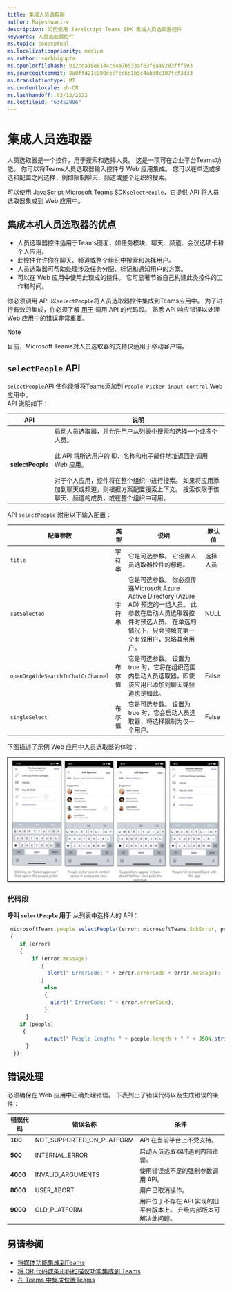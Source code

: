 ```yaml
---
title: 集成人员选取器
author: Rajeshwari-v
description: 如何使用 JavaScript Teams SDK 集成人员选取器控件
keywords: 人员选取器控件
ms.topic: conceptual
ms.localizationpriority: medium
ms.author: surbhigupta
ms.openlocfilehash: b12cda18e8144c64e7b533af63f8a49283fff593
ms.sourcegitcommit: 8a0ffd21c800eecfcd6d1b5c4abd8c107fcf3d33
ms.translationtype: MT
ms.contentlocale: zh-CN
ms.lasthandoff: 03/12/2022
ms.locfileid: "63452996"
---
```

# <a name="integrate-people-picker"></a>集成人员选取器  

人员选取器是一个控件，用于搜索和选择人员。 这是一项可在企业平台Teams功能。 你可以将Teams人员选取器输入控件与 Web 应用集成。 您可以在单选或多选和配置之间选择，例如限制聊天、频道或整个组织的搜索。

可以使用 [JavaScript Microsoft Teams SDK](/javascript/api/overview/msteams-client?view=msteams-client-js-latest&preserve-view=true)`selectPeople`，它提供 API 将人员选取器集成到 Web 应用中。

## <a name="advantages-of-integrating-the-native-people-picker"></a>集成本机人员选取器的优点

* 人员选取器控件适用于Teams图面，如任务模块、聊天、频道、会议选项卡和个人应用。
* 此控件允许你在聊天、频道或整个组织中搜索和选择用户。
* 人员选取器可帮助处理涉及任务分配、标记和通知用户的方案。
* 可以在 Web 应用中使用此现成的控件。 它可显著节省自己构建此类控件的工作和时间。

你必须调用 API 以`selectPeople`将人员选取器控件集成到Teams应用中。 为了进行有效的集成，你必须了解 [用于](#code-snippet) 调用 API 的代码段。
熟悉 API 响应错误以处理 [Web](#error-handling) 应用中的错误非常重要。

> [!NOTE]
> 目前，Microsoft Teams对人员选取器的支持仅适用于移动客户端。

## <a name="selectpeople-api"></a>`selectPeople` API

`selectPeople`API 使你能够将Teams添加到 `People Picker input control` Web 应用中。  
API 说明如下：

| API      | 说明  |
| --- | --- |
|**selectPeople**|启动人员选取器，并允许用户从列表中搜索和选择一个或多个人员。<br/><br/>此 API 将所选用户的 ID、名称和电子邮件地址返回到调用 Web 应用。<br/><br/>对于个人应用，控件将在整个组织中进行搜索。 如果将应用添加到聊天或频道，则根据方案配置搜索上下文。 搜索仅限于该聊天、频道的成员，或在整个组织中可用。|

API `selectPeople` 附带以下输入配置：

|配置参数|类型|说明| 默认值|
|-----|------|--------------|------|
|`title`| 字符串| 它是可选参数。 它设置人员选取器控件的标题。 | 选择人员|
|`setSelected`|字符串| 它是可选参数。 你必须传递Microsoft Azure Active Directory (Azure AD) 预选的一组人员。 此参数在启动人员选取器控件时预选人员。 在单选的情况下，只会预填充第一个有效用户，忽略其余用户。 |NULL|
|`openOrgWideSearchInChatOrChannel`|布尔值 | 它是可选参数。 设置为 true 时，它将在组织范围内启动人员选取器，即使该应用已添加到聊天或频道也是如此。 |False|
|`singleSelect`|布尔值|它是可选参数。 设置为 true 时，它会启动人员选取器，将选择限制为仅一个用户。 |False|

下图描述了示例 Web 应用中人员选取器的体验：

![人员选取器 Web 应用体验](../../assets/images/tabs/people-picker-control-capability.png)

### <a name="code-snippet"></a>代码段

**呼叫 `selectPeople` 用于** 从列表中选择人的 API：

```javascript
 microsoftTeams.people.selectPeople((error: microsoftTeams.SdkError, people: microsoftTeams.people.PeoplePickerResult[]) => 
 {
    if (error) 
    {
        if (error.message) 
           {
             alert(" ErrorCode: " + error.errorCode + error.message);
           }
            else 
            {
              alert(" ErrorCode: " + error.errorCode);
            }
      }
    if (people)
     {
            output(" People length: " + people.length + " " + JSON.stringify(people));
      }
  });
```

## <a name="error-handling"></a>错误处理

必须确保在 Web 应用中正确处理错误。 下表列出了错误代码以及生成错误的条件：

|错误代码 |  错误名称     | 条件|
| --------- | --------------- | -------- |
| **100** | NOT_SUPPORTED_ON_PLATFORM | API 在当前平台上不受支持。|
| **500** | INTERNAL_ERROR | 启动人员选取器时遇到内部错误。|
| **4000** | INVALID_ARGUMENTS | 使用错误或不足的强制参数调用 API。|
| **8000** | USER_ABORT |用户已取消操作。|
| **9000** | OLD_PLATFORM | 用户位于不存在 API 实现的旧平台版本上。  升级内部版本可解决此问题。|

## <a name="see-also"></a>另请参阅

* [将媒体功能集成到Teams](mobile-camera-image-permissions.md)
* [将 QR 代码或条形码扫描仪功能集成到 Teams](qr-barcode-scanner-capability.md)
* [在 Teams 中集成位置Teams](location-capability.md)
